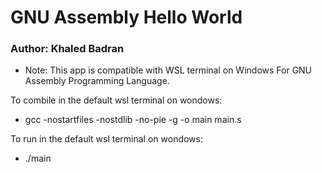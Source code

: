 # GNU Assembly Hello World

### Author: Khaled Badran

* Note: This app is compatible with WSL terminal on Windows For GNU Assembly Programming Language.

To combile in the default wsl terminal on wondows:
- gcc -nostartfiles -nostdlib -no-pie -g -o main main.s <br/>

To run in the default wsl terminal on wondows:
- ./main
